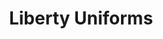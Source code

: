 ---
title: "Liberty Uniforms"
url: /karachi/liberty-uniforms-jamaluddin-afghani-road/
shop: shop
---